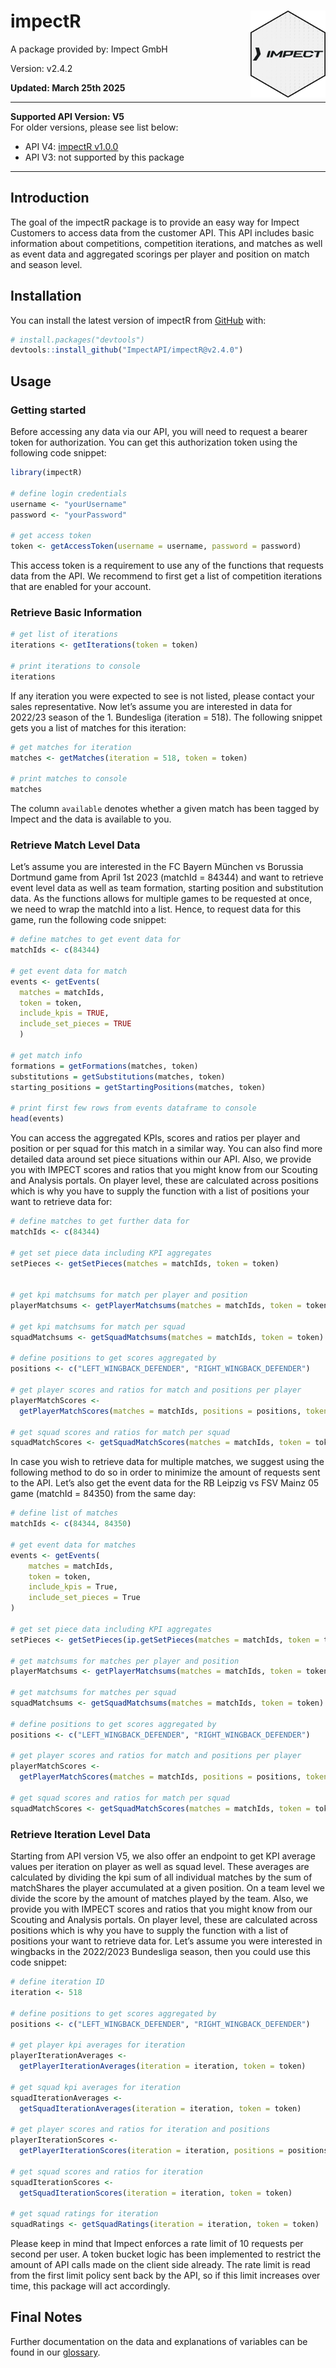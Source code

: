 
<!-- README.md is generated from README.Rmd. Please edit that file -->

# impectR <img src="https://github.com/ImpectAPI/logos/blob/main/impectR.png" align="right" height="139" />

<!-- badges: start -->
<!-- badges: end -->

A package provided by: Impect GmbH

Version: v2.4.2

**Updated: March 25th 2025**

------------------------------------------------------------------------

**Supported API Version: V5**  
For older versions, please see list below:

- API V4: [impectR
  v1.0.0](https://github.com/ImpectAPI/impectR/tree/v1.0.0)
- API V3: not supported by this package

------------------------------------------------------------------------

## Introduction

The goal of the impectR package is to provide an easy way for Impect
Customers to access data from the customer API. This API includes basic
information about competitions, competition iterations, and matches as
well as event data and aggregated scorings per player and position on
match and season level.

## Installation

You can install the latest version of impectR from
[GitHub](https://github.com/) with:

``` r
# install.packages("devtools")
devtools::install_github("ImpectAPI/impectR@v2.4.0")
```

## Usage

### Getting started

Before accessing any data via our API, you will need to request a bearer
token for authorization. You can get this authorization token using the
following code snippet:

``` r
library(impectR)

# define login credentials
username <- "yourUsername"
password <- "yourPassword"

# get access token
token <- getAccessToken(username = username, password = password)
```

This access token is a requirement to use any of the functions that
requests data from the API. We recommend to first get a list of
competition iterations that are enabled for your account.

### Retrieve Basic Information

``` r
# get list of iterations
iterations <- getIterations(token = token)

# print iterations to console
iterations
```

If any iteration you were expected to see is not listed, please contact
your sales representative. Now let’s assume you are interested in data
for 2022/23 season of the 1. Bundesliga (iteration = 518). The following
snippet gets you a list of matches for this iteration:

``` r
# get matches for iteration
matches <- getMatches(iteration = 518, token = token)

# print matches to console
matches
```

The column `available` denotes whether a given match has been tagged by
Impect and the data is available to you.

### Retrieve Match Level Data

Let’s assume you are interested in the FC Bayern München vs Borussia
Dortmund game from April 1st 2023 (matchId = 84344) and want to retrieve
event level data as well as team formation, starting position and
substitution data. As the functions allows for multiple games to be
requested at once, we need to wrap the matchId into a list. Hence, to
request data for this game, run the following code snippet:

``` r
# define matches to get event data for
matchIds <- c(84344)

# get event data for match
events <- getEvents(
  matches = matchIds,
  token = token,
  include_kpis = TRUE,
  include_set_pieces = TRUE
  )

# get match info
formations = getFormations(matches, token)
substitutions = getSubstitutions(matches, token)
starting_positions = getStartingPositions(matches, token)

# print first few rows from events dataframe to console
head(events)
```

You can access the aggregated KPIs, scores and ratios per player and
position or per squad for this match in a similar way. You can also find
more detailed data around set piece situations within our API. Also, we
provide you with IMPECT scores and ratios that you might know from our
Scouting and Analysis portals. On player level, these are calculated
across positions which is why you have to supply the function with a
list of positions your want to retrieve data for:

``` r
# define matches to get further data for
matchIds <- c(84344)

# get set piece data including KPI aggregates
setPieces <- getSetPieces(matches = matchIds, token = token)


# get kpi matchsums for match per player and position
playerMatchsums <- getPlayerMatchsums(matches = matchIds, token = token)

# get kpi matchsums for match per squad
squadMatchsums <- getSquadMatchsums(matches = matchIds, token = token)

# define positions to get scores aggregated by
positions <- c("LEFT_WINGBACK_DEFENDER", "RIGHT_WINGBACK_DEFENDER")

# get player scores and ratios for match and positions per player
playerMatchScores <- 
  getPlayerMatchScores(matches = matchIds, positions = positions, token = token)

# get squad scores and ratios for match per squad
squadMatchScores <- getSquadMatchScores(matches = matchIds, token = token)
```

In case you wish to retrieve data for multiple matches, we suggest using
the following method to do so in order to minimize the amount of
requests sent to the API. Let’s also get the event data for the RB
Leipzig vs FSV Mainz 05 game (matchId = 84350) from the same day:

``` r
# define list of matches
matchIds <- c(84344, 84350)

# get event data for matches
events <- getEvents(
    matches = matchIds, 
    token = token,
    include_kpis = True,
    include_set_pieces = True
)

# get set piece data including KPI aggregates
setPieces <- getSetPieces(ip.getSetPieces(matches = matchIds, token = token)
                            
# get matchsums for matches per player and position
playerMatchsums <- getPlayerMatchsums(matches = matchIds, token = token)

# get matchsums for matches per squad
squadMatchsums <- getSquadMatchsums(matches = matchIds, token = token)

# define positions to get scores aggregated by
positions <- c("LEFT_WINGBACK_DEFENDER", "RIGHT_WINGBACK_DEFENDER")

# get player scores and ratios for match and positions per player
playerMatchScores <- 
  getPlayerMatchScores(matches = matchIds, positions = positions, token = token)

# get squad scores and ratios for match per squad
squadMatchScores <- getSquadMatchScores(matches = matchIds, token = token)
```

### Retrieve Iteration Level Data

Starting from API version V5, we also offer an endpoint to get KPI
average values per iteration on player as well as squad level. These
averages are calculated by dividing the kpi sum of all individual
matches by the sum of matchShares the player accumulated at a given
position. On a team level we divide the score by the amount of matches
played by the team. Also, we provide you with IMPECT scores and ratios
that you might know from our Scouting and Analysis portals. On player
level, these are calculated across positions which is why you have to
supply the function with a list of positions your want to retrieve data
for. Let’s assume you were interested in wingbacks in the 2022/2023
Bundesliga season, then you could use this code snippet:

``` r
# define iteration ID
iteration <- 518

# define positions to get scores aggregated by
positions <- c("LEFT_WINGBACK_DEFENDER", "RIGHT_WINGBACK_DEFENDER")

# get player kpi averages for iteration
playerIterationAverages <-
  getPlayerIterationAverages(iteration = iteration, token = token)

# get squad kpi averages for iteration
squadIterationAverages <-
  getSquadIterationAverages(iteration = iteration, token = token)

# get player scores and ratios for iteration and positions
playerIterationScores <- 
  getPlayerIterationScores(iteration = iteration, positions = positions, token = token)

# get squad scores and ratios for iteration
squadIterationScores <- 
  getSquadIterationScores(iteration = iteration, token = token)

# get squad ratings for iteration
squadRatings <- getSquadRatings(iteration = iteration, token = token)
```

Please keep in mind that Impect enforces a rate limit of 10 requests per
second per user. A token bucket logic has been implemented to restrict
the amount of API calls made on the client side already. The rate limit
is read from the first limit policy sent back by the API, so if this
limit increases over time, this package will act accordingly.

## Final Notes

Further documentation on the data and explanations of variables can be
found in our [glossary](https://glossary.impect.com/).
